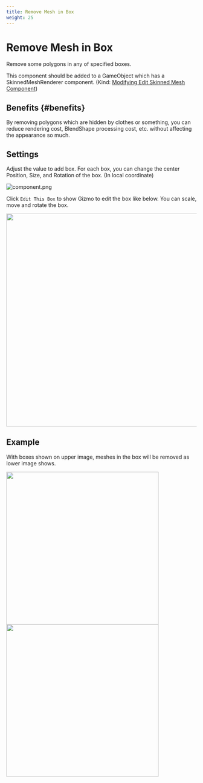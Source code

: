 ```yaml
---
title: Remove Mesh in Box
weight: 25
---
```


# Remove Mesh in Box

Remove some polygons in any of specified boxes.

This component should be added to a GameObject which has a SkinnedMeshRenderer component. (Kind: [Modifying Edit Skinned Mesh Component](../../component-kind/edit-skinned-mesh-components#modifying-component))

## Benefits {#benefits}

By removing polygons which are hidden by clothes or something, you can reduce rendering cost, BlendShape processing cost, etc. without affecting the appearance so much.

## Settings

Adjust the value to add box.
For each box, you can change the center Position, Size, and Rotation of the box. (In local coordinate)

![component.png](component.png)

Click `Edit This Box` to show Gizmo to edit the box like below. You can scale, move and rotate the box.

<img src="gizmo.png" width="563">

## Example

With boxes shown on upper image, meshes in the box will be removed as lower image shows.

<img src="before.png" width="403">
<img src="after.png" width="403">
